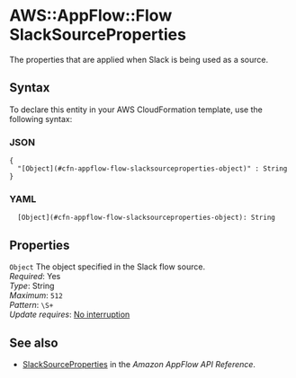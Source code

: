 # AWS::AppFlow::Flow SlackSourceProperties<a name="aws-properties-appflow-flow-slacksourceproperties"></a>

 The properties that are applied when Slack is being used as a source\. 

## Syntax<a name="aws-properties-appflow-flow-slacksourceproperties-syntax"></a>

To declare this entity in your AWS CloudFormation template, use the following syntax:

### JSON<a name="aws-properties-appflow-flow-slacksourceproperties-syntax.json"></a>

```
{
  "[Object](#cfn-appflow-flow-slacksourceproperties-object)" : String
}
```

### YAML<a name="aws-properties-appflow-flow-slacksourceproperties-syntax.yaml"></a>

```
  [Object](#cfn-appflow-flow-slacksourceproperties-object): String
```

## Properties<a name="aws-properties-appflow-flow-slacksourceproperties-properties"></a>

`Object`  <a name="cfn-appflow-flow-slacksourceproperties-object"></a>
 The object specified in the Slack flow source\.   
*Required*: Yes  
*Type*: String  
*Maximum*: `512`  
*Pattern*: `\S+`  
*Update requires*: [No interruption](https://docs.aws.amazon.com/AWSCloudFormation/latest/UserGuide/using-cfn-updating-stacks-update-behaviors.html#update-no-interrupt)

## See also<a name="aws-properties-appflow-flow-slacksourceproperties--seealso"></a>
+ [SlackSourceProperties](https://docs.aws.amazon.com/appflow/1.0/APIReference/API_SlackSourceProperties.html) in the *Amazon AppFlow API Reference*\.

